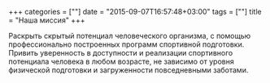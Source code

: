 +++
categories = [""]
date = "2015-09-07T16:57:48+03:00"
tags = [""]
title = "Наша миссия"
+++

Раскрыть скрытый потенциал человеческого организма, с помощью профессионально построенных программ спортивной подготовки. Привить уверенность в доступности и реализации спортивного потенциала человека в любом возрасте, не зависимо от уровня физической подготовки и загруженности повседневными заботами.